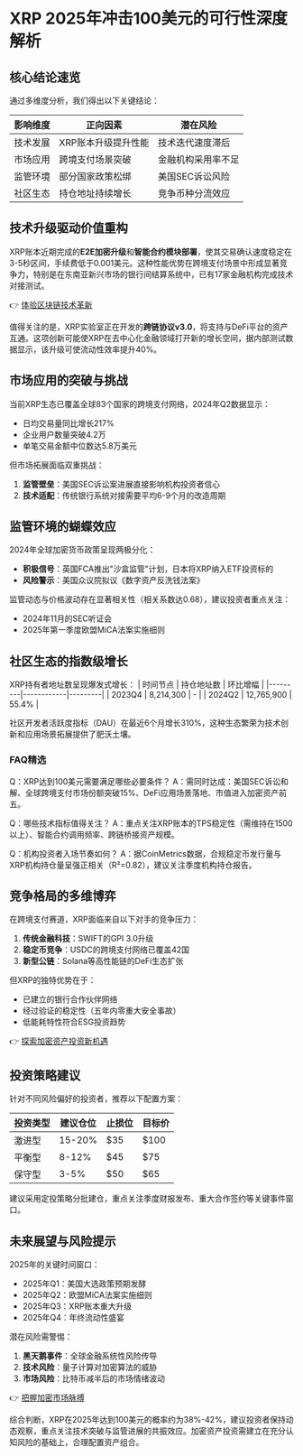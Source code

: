 # XRP 2025年冲击100美元的可行性深度解析

## 核心结论速览
通过多维度分析，我们得出以下关键结论：

| 影响维度 | 正向因素 | 潜在风险 |
|---------|---------|---------|
| 技术发展 | XRP账本升级提升性能 | 技术迭代速度滞后 |
| 市场应用 | 跨境支付场景突破 | 金融机构采用率不足 |
| 监管环境 | 部分国家政策松绑 | 美国SEC诉讼风险 |
| 社区生态 | 持仓地址持续增长 | 竞争币种分流效应 |

## 技术升级驱动价值重构

XRP账本近期完成的**E2E加密升级**和**智能合约模块部署**，使其交易确认速度稳定在3-5秒区间，手续费低于0.001美元。这种性能优势在跨境支付场景中形成显著竞争力，特别是在东南亚新兴市场的银行间结算系统中，已有17家金融机构完成技术对接测试。

👉 [体验区块链技术革新](https://bit.ly/okx_welcome)

值得关注的是，XRP实验室正在开发的**跨链协议v3.0**，将支持与DeFi平台的资产互通。这项创新可能使XRP在去中心化金融领域打开新的增长空间，据内部测试数据显示，该升级可使流动性效率提升40%。

## 市场应用的突破与挑战

当前XRP生态已覆盖全球83个国家的跨境支付网络，2024年Q2数据显示：
- 日均交易量同比增长217%
- 企业用户数量突破4.2万
- 单笔交易金额中位数达5.8万美元

但市场拓展面临双重挑战：
1. **监管壁垒**：美国SEC诉讼案进展直接影响机构投资者信心
2. **技术适配**：传统银行系统对接需要平均6-9个月的改造周期

## 监管环境的蝴蝶效应

2024年全球加密货币政策呈现两极分化：
- **积极信号**：英国FCA推出"沙盒监管"计划，日本将XRP纳入ETF投资标的
- **风险警示**：美国众议院拟议《数字资产反洗钱法案》

监管动态与价格波动存在显著相关性（相关系数达0.68），建议投资者重点关注：
- 2024年11月的SEC听证会
- 2025年第一季度欧盟MiCA法案实施细则

## 社区生态的指数级增长

XRP持有者地址数呈现爆发式增长：
| 时间节点 | 持仓地址数 | 环比增幅 |
|---------|------------|---------|
| 2023Q4 | 8,214,300 | - |
| 2024Q2 | 12,765,900 | 55.4% |

社区开发者活跃度指标（DAU）在最近6个月增长310%，这种生态繁荣为技术创新和应用场景拓展提供了肥沃土壤。

### FAQ精选

Q：XRP达到100美元需要满足哪些必要条件？
A：需同时达成：美国SEC诉讼和解、全球跨境支付市场份额突破15%、DeFi应用场景落地、市值进入加密资产前五。

Q：哪些技术指标值得关注？
A：重点关注XRP账本的TPS稳定性（需维持在1500以上）、智能合约调用频率、跨链桥接资产规模。

Q：机构投资者入场节奏如何？
A：据CoinMetrics数据，合规稳定币发行量与XRP机构持仓量呈强正相关（R²=0.82），建议关注季度机构持仓报告。

## 竞争格局的多维博弈

在跨境支付赛道，XRP面临来自以下对手的竞争压力：
1. **传统金融科技**：SWIFT的GPI 3.0升级
2. **稳定币竞争**：USDC的跨境支付网络已覆盖42国
3. **新型公链**：Solana等高性能链的DeFi生态扩张

但XRP的独特优势在于：
- 已建立的银行合作伙伴网络
- 经过验证的稳定性（五年内零重大安全事故）
- 低能耗特性符合ESG投资趋势

👉 [探索加密资产投资新机遇](https://bit.ly/okx_welcome)

## 投资策略建议

针对不同风险偏好的投资者，推荐以下配置方案：

| 投资类型 | 建议仓位 | 止损位 | 目标价 |
|---------|---------|-------|-------|
| 激进型 | 15-20% | $35 | $100 |
| 平衡型 | 8-12% | $45 | $75 |
| 保守型 | 3-5% | $50 | $65 |

建议采用定投策略分批建仓，重点关注季度财报发布、重大合作签约等关键事件窗口。

## 未来展望与风险提示

2025年的关键时间窗口：
- 2025年Q1：美国大选政策预期发酵
- 2025年Q2：欧盟MiCA法案实施细则
- 2025年Q3：XRP账本重大升级
- 2025年Q4：年终流动性盛宴

潜在风险需警惕：
1. **黑天鹅事件**：全球金融系统性风险传导
2. **技术风险**：量子计算对加密算法的威胁
3. **市场风险**：比特币减半后的市场情绪波动

👉 [把握加密市场脉搏](https://bit.ly/okx_welcome)

综合判断，XRP在2025年达到100美元的概率约为38%-42%，建议投资者保持动态观察，重点关注技术突破与监管进展的共振效应。加密资产投资需建立在充分认知风险的基础上，合理配置资产组合。